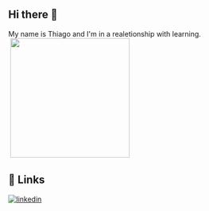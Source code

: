 ## Hi there 👋


My name is Thiago and I'm in a realetionship with learning.
</br>
![]()
<img src="https://media.giphy.com/media/NnMH7LDpZTPZS/giphy.gif?cid=ecf05e474m96nchqajunrfq85m3lecgxhoejhw9gbk56f9w3&ep=v1_gifs_related&rid=giphy.gif" height="240" />




## 🔗 Links

[![linkedin](https://img.shields.io/badge/linkedin-0A66C2?style=for-the-badge&logo=linkedin&logoColor=white)](https://www.linkedin.com/in/bthiago09/)
